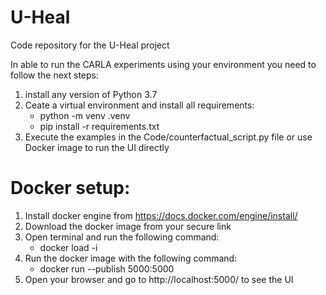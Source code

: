# U-Heal
Code repository for the U-Heal project

In able to run the CARLA experiments using your environment you need to follow the next steps:
1. install any version of Python 3.7
2. Ceate a virtual environment and install all requirements:
    - python -m venv .venv
    - pip install -r requirements.txt
3. Execute the examples in the Code/counterfactual_script.py file or use Docker image to run the UI directly

# Docker setup:
1. Install docker engine from https://docs.docker.com/engine/install/
2. Download the docker image from your secure link
3. Open terminal and run the following command: 
   - docker load -i <path to the image tar file>
4. Run the docker image with the following command:
   - docker run --publish 5000:5000 <image name>
5. Open your browser and go to http://localhost:5000/ to see the UI
